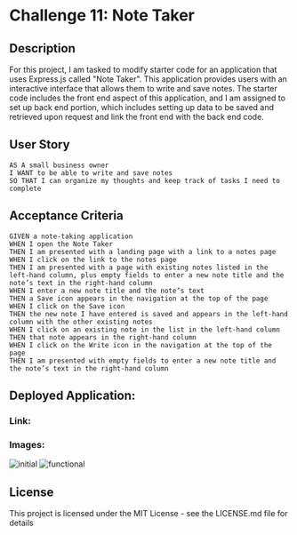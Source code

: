 # Challenge 11: Note Taker

## Description
For this project, I am tasked to modify starter code for an application that uses Express.js called "Note Taker". This application provides users with an interactive interface that allows them to write and save notes. The starter code includes the front end aspect of this application, and I am assigned to set up back end portion, which includes setting up data to be saved and retrieved upon request and link the front end with the back end code.

## User Story
```
AS A small business owner
I WANT to be able to write and save notes
SO THAT I can organize my thoughts and keep track of tasks I need to complete
```

## Acceptance Criteria
```
GIVEN a note-taking application
WHEN I open the Note Taker
THEN I am presented with a landing page with a link to a notes page
WHEN I click on the link to the notes page
THEN I am presented with a page with existing notes listed in the left-hand column, plus empty fields to enter a new note title and the note’s text in the right-hand column
WHEN I enter a new note title and the note’s text
THEN a Save icon appears in the navigation at the top of the page
WHEN I click on the Save icon
THEN the new note I have entered is saved and appears in the left-hand column with the other existing notes
WHEN I click on an existing note in the list in the left-hand column
THEN that note appears in the right-hand column
WHEN I click on the Write icon in the navigation at the top of the page
THEN I am presented with empty fields to enter a new note title and the note’s text in the right-hand column
```

## Deployed Application:
### Link:


### Images:
![initial]()
![functional]()

## License
This project is licensed under the MIT License - see the LICENSE.md file for details
